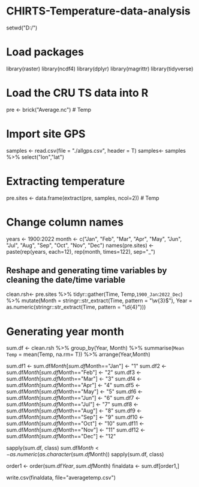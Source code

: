# CHIRTS-Temperature-data-analysis
setwd("D:/")
# Load packages
library(raster)
library(ncdf4)
library(dplyr)
library(magrittr)
library(tidyverse)

  
# Load the CRU TS data into R 
pre <- brick("Average.nc") # Temp

# Import site GPS 
samples <- read.csv(file = "./allgps.csv", header = T)
samples<- samples %>% select("lon","lat")


# Extracting temperature 
pre.sites <- data.frame(extract(pre, samples, ncol=2)) # Temp



# Change column names
years <- 1900:2022
month <- c("Jan", "Feb", "Mar", "Apr", "May", "Jun", "Jul", "Aug", "Sep", "Oct", "Nov", "Dec")
names(pre.sites) <- paste(rep(years, each=12), rep(month, times=122), sep="_")



## Reshape and generating time variables by cleaning the date/time variable
clean.rsh<- pre.sites %>% 
  tidyr::gather(Time, Temp,`1900_Jan`:`2022_Dec`) %>% 
  mutate(Month = stringr::str_extract(Time, pattern = "\\w{3}$"),
         Year = as.numeric(stringr::str_extract(Time, pattern = "\\d{4}")))

# Generating year month
sum.df <- clean.rsh %>% 
  group_by(Year, Month) %>% 
  summarise(`Mean Temp` = mean(Temp, na.rm= T)) %>% 
  arrange(Year,Month)



sum.df1 <- sum.df$Month[sum.df$Month=="Jan"] <- "1"
sum.df2 <- sum.df$Month[sum.df$Month=="Feb"] <- "2"
sum.df3 <- sum.df$Month[sum.df$Month=="Mar"] <- "3"
sum.df4 <- sum.df$Month[sum.df$Month=="Apr"] <- "4"
sum.df5 <- sum.df$Month[sum.df$Month=="May"] <- "5"
sum.df6 <- sum.df$Month[sum.df$Month=="Jun"] <- "6"
sum.df7 <- sum.df$Month[sum.df$Month=="Jul"] <- "7"
sum.df8 <- sum.df$Month[sum.df$Month=="Aug"] <- "8"
sum.df9 <- sum.df$Month[sum.df$Month=="Sep"] <- "9"
sum.df10 <- sum.df$Month[sum.df$Month=="Oct"] <- "10"
sum.df11 <- sum.df$Month[sum.df$Month=="Nov"] <- "11"
sum.df12 <- sum.df$Month[sum.df$Month=="Dec"] <- "12"


sapply(sum.df, class)
sum.df$Month <- as.numeric(as.character(sum.df$Month))
sapply(sum.df, class)

order1 <- order(sum.df$Year,sum.df$Month)
finaldata <- sum.df[order1,]



write.csv(finaldata, file="averagetemp.csv")
